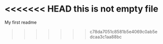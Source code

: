 <<<<<<< HEAD
this is not empty file 
=======
My first readme
>>>>>>> c78da7051c8581b5e4069c0ab5edcaa3c1aa88bc
